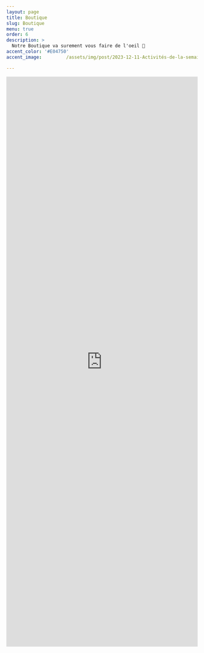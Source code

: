 ```yaml
---
layout: page
title: Boutique
slug: Boutique
menu: true
order: 6
description: >
  Notre Boutique va surement vous faire de l'oeil 🤩
accent_color: '#E04750'
accent_image:         /assets/img/post/2023-12-11-Activités-de-la-semaine-précedente/rondin_gravé.jpg

---
```


<iframe id="haWidget" allowtransparency="true" scrolling="auto" src="https://www.helloasso.com/associations/unimakers-association-technique-d-unilasalle-amiens/boutiques/boutique-de-vetement/widget" style="width: 100%; height: 1500px; border: none;"></iframe>

